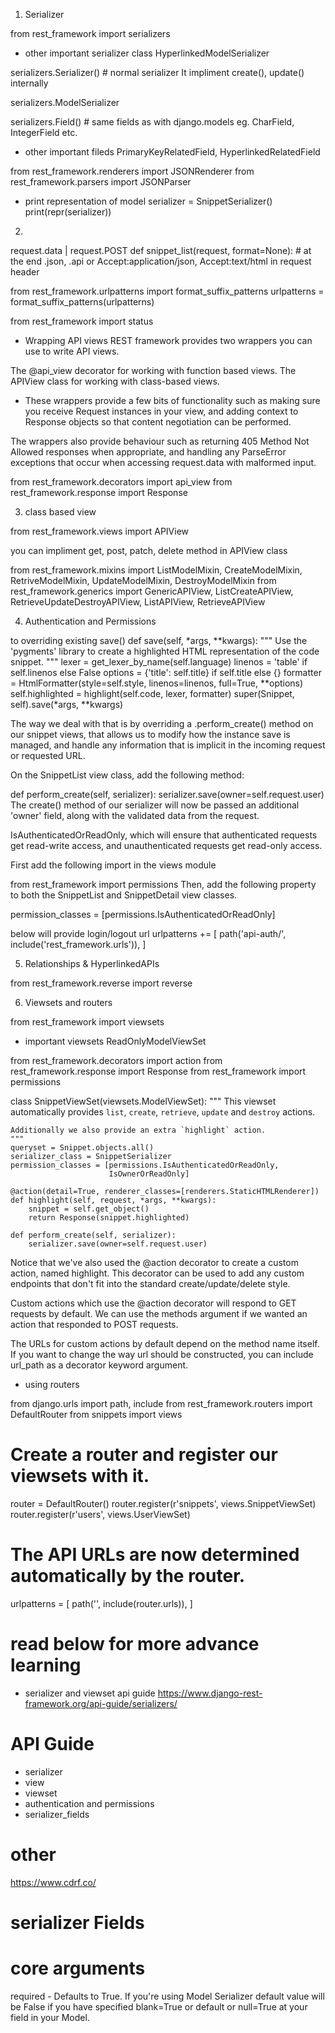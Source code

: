1. Serializer

from rest_framework import serializers
- other important serializer class
HyperlinkedModelSerializer

serializers.Serializer() # normal serializer
It impliment create(), update() internally

serializers.ModelSerializer

serializers.<Model>Field() # same fields as with django.models eg. CharField, IntegerField etc.
- other important fileds
PrimaryKeyRelatedField, HyperlinkedRelatedField



from rest_framework.renderers import JSONRenderer
from rest_framework.parsers import JSONParser

- print representation of model
serializer = SnippetSerializer()
print(repr(serializer))



2. 

request.data | request.POST
def snippet_list(request, format=None): # at the end .json, .api or Accept:application/json, Accept:text/html in request header

from rest_framework.urlpatterns import format_suffix_patterns
urlpatterns = format_suffix_patterns(urlpatterns)

from rest_framework import status

- Wrapping API views
REST framework provides two wrappers you can use to write API views.

The @api_view decorator for working with function based views.
The APIView class for working with class-based views.

- These wrappers provide a few bits of functionality such as making sure you receive Request instances in your view, and adding context to Response objects so that content negotiation can be performed.

The wrappers also provide behaviour such as returning 405 Method Not Allowed responses when appropriate, and handling any ParseError exceptions that occur when accessing request.data with malformed input.

from rest_framework.decorators import api_view
from rest_framework.response import Response



3. class based view

from rest_framework.views import APIView

you can impliment get, post, patch, delete method in APIView class

from rest_framework.mixins import ListModelMixin, CreateModelMixin, RetriveModelMixin, UpdateModelMixin, DestroyModelMixin
from rest_framework.generics import GenericAPIView, ListCreateAPIView, RetrieveUpdateDestroyAPIView, ListAPIView, RetrieveAPIView

4. Authentication and Permissions

to overriding existing save()
def save(self, *args, **kwargs):
    """
    Use the 'pygments' library to create a highlighted HTML
    representation of the code snippet.
    """
    lexer = get_lexer_by_name(self.language)
    linenos = 'table' if self.linenos else False
    options = {'title': self.title} if self.title else {}
    formatter = HtmlFormatter(style=self.style, linenos=linenos,
                              full=True, **options)
    self.highlighted = highlight(self.code, lexer, formatter)
    super(Snippet, self).save(*args, **kwargs)

The way we deal with that is by overriding a .perform_create() method on our snippet views, that allows us to modify how the instance save is managed, and handle any information that is implicit in the incoming request or requested URL.

On the SnippetList view class, add the following method:

def perform_create(self, serializer):
    serializer.save(owner=self.request.user)
The create() method of our serializer will now be passed an additional 'owner' field, along with the validated data from the request.


IsAuthenticatedOrReadOnly, which will ensure that authenticated requests get read-write access, and unauthenticated requests get read-only access.

First add the following import in the views module

from rest_framework import permissions
Then, add the following property to both the SnippetList and SnippetDetail view classes.

permission_classes = [permissions.IsAuthenticatedOrReadOnly]

below will provide login/logout url
urlpatterns += [
    path('api-auth/', include('rest_framework.urls')),
]

5. Relationships & HyperlinkedAPIs

from rest_framework.reverse import reverse

6. Viewsets and routers

from rest_framework import viewsets
- important viewsets
ReadOnlyModelViewSet

from rest_framework.decorators import action
from rest_framework.response import Response
from rest_framework import permissions

class SnippetViewSet(viewsets.ModelViewSet):
    """
    This viewset automatically provides `list`, `create`, `retrieve`,
    `update` and `destroy` actions.

    Additionally we also provide an extra `highlight` action.
    """
    queryset = Snippet.objects.all()
    serializer_class = SnippetSerializer
    permission_classes = [permissions.IsAuthenticatedOrReadOnly,
                          IsOwnerOrReadOnly]

    @action(detail=True, renderer_classes=[renderers.StaticHTMLRenderer])
    def highlight(self, request, *args, **kwargs):
        snippet = self.get_object()
        return Response(snippet.highlighted)

    def perform_create(self, serializer):
        serializer.save(owner=self.request.user)

Notice that we've also used the @action decorator to create a custom action, named highlight. This decorator can be used to add any custom endpoints that don't fit into the standard create/update/delete style.

Custom actions which use the @action decorator will respond to GET requests by default. We can use the methods argument if we wanted an action that responded to POST requests.

The URLs for custom actions by default depend on the method name itself. If you want to change the way url should be constructed, you can include url_path as a decorator keyword argument.


- using routers

from django.urls import path, include
from rest_framework.routers import DefaultRouter
from snippets import views

# Create a router and register our viewsets with it.
router = DefaultRouter()
router.register(r'snippets', views.SnippetViewSet)
router.register(r'users', views.UserViewSet)

# The API URLs are now determined automatically by the router.
urlpatterns = [
    path('', include(router.urls)),
]


# read below for more advance learning
- serializer and viewset api guide
https://www.django-rest-framework.org/api-guide/serializers/



# API Guide 
- serializer
- view
- viewset
- authentication and permissions
- serializer_fields

# other 
https://www.cdrf.co/

# serializer Fields
# core arguments
required - Defaults to True. If you're using Model Serializer default value will be False if you have specified blank=True or default or null=True at your field in your Model.



